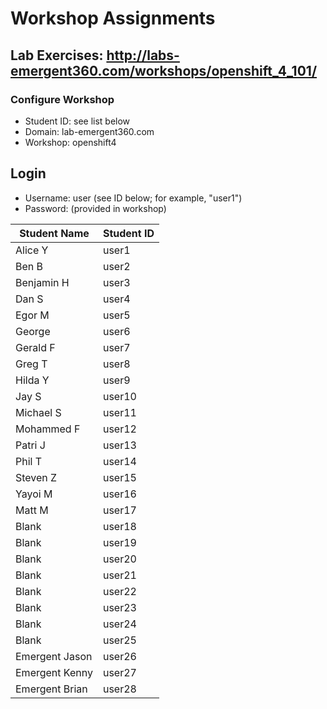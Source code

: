 # Workshop Assignments
## Lab Exercises: http://labs-emergent360.com/workshops/openshift_4_101/
### Configure Workshop
- Student ID: see list below
- Domain: lab-emergent360.com
- Workshop: openshift4

## Login
- Username: user<id> (see ID below; for example, "user1")
- Password: (provided in workshop)

|Student Name |Student ID|
|------------ | ---------------|
| Alice Y	|	user1	|
|	Ben B	|	user2	|
|	Benjamin H	|	user3	|
|	Dan S	|	user4	|
|	Egor M		|	user5	|
|	George	|	user6	|
|	Gerald F |	user7	|
|	Greg T	|	user8	|
|	Hilda Y	|	user9	|
|	Jay S	|	user10	|
|	Michael S	|	user11	|
|	Mohammed F |	user12	|
|	Patri J		|	user13	|
|	Phil T 	|	user14	|
|	Steven Z	|	user15	|
|	Yayoi M	|	user16	|
|	Matt M|	user17	|
|	Blank	|	user18	|
|	Blank|	user19	|
|	Blank	|	user20	|
|	Blank	|	user21	|
|	Blank	|	user22	|
|	Blank |	user23	|
|	Blank	|	user24	|
|	Blank	|	user25	|
|	Emergent Jason |	user26	|
|	Emergent Kenny |	user27	|
|	Emergent Brian		|	user28	|

